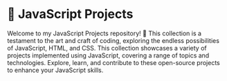 
# 🚀 JavaScript Projects

Welcome to my JavaScript Projects repository! 🌟 This collection is a testament to the art and craft of coding, exploring the endless possibilities of JavaScript, HTML, and CSS.
This collection showcases a variety of projects implemented using JavaScript, covering a range of topics and technologies. Explore, learn, and contribute to these open-source projects to enhance your JavaScript skills.
